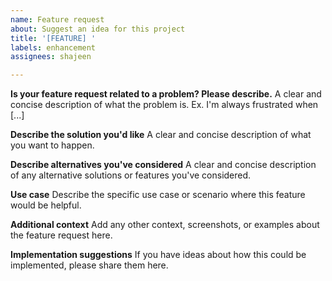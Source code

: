 ```yaml
---
name: Feature request
about: Suggest an idea for this project
title: '[FEATURE] '
labels: enhancement
assignees: shajeen

---
```


**Is your feature request related to a problem? Please describe.**
A clear and concise description of what the problem is. Ex. I'm always frustrated when [...]

**Describe the solution you'd like**
A clear and concise description of what you want to happen.

**Describe alternatives you've considered**
A clear and concise description of any alternative solutions or features you've considered.

**Use case**
Describe the specific use case or scenario where this feature would be helpful.

**Additional context**
Add any other context, screenshots, or examples about the feature request here.

**Implementation suggestions**
If you have ideas about how this could be implemented, please share them here.